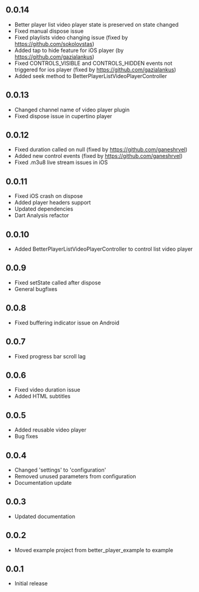 ## 0.0.14
* Better player list video player state is preserved on state changed
* Fixed manual dispose issue
* Fixed playlists video changing issue (fixed by https://github.com/sokolovstas)
* Added tap to hide feature for iOS player (by https://github.com/gazialankus)
* Fixed CONTROLS_VISIBLE and CONTROLS_HIDDEN events not triggered for ios player (fixed by https://github.com/gazialankus)
* Added seek method to BetterPlayerListVideoPlayerController

## 0.0.13
* Changed channel name of video player plugin
* Fixed dispose issue in cupertino player

## 0.0.12
* Fixed duration called on null (fixed by https://github.com/ganeshrvel)
* Added new control events (fixed by https://github.com/ganeshrvel)
* Fixed .m3u8 live stream issues in iOS

## 0.0.11
* Fixed iOS crash on dispose
* Added player headers support
* Updated dependencies
* Dart Analysis refactor

## 0.0.10
* Added BetterPlayerListVideoPlayerController to control list video player

## 0.0.9
* Fixed setState called after dispose
* General bugfixes

## 0.0.8
* Fixed buffering indicator issue on Android

## 0.0.7
* Fixed progress bar scroll lag

## 0.0.6
* Fixed video duration issue
* Added HTML subtitles

## 0.0.5
* Added reusable video player
* Bug fixes

## 0.0.4
* Changed 'settings' to 'configuration'
* Removed unused parameters from configuration
* Documentation update

## 0.0.3
* Updated documentation

## 0.0.2
* Moved example project from better_player_example to example

## 0.0.1

* Initial release
